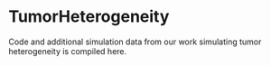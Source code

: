 # TumorHeterogeneity

Code and additional simulation data from our work simulating tumor heterogeneity is compiled here. 
